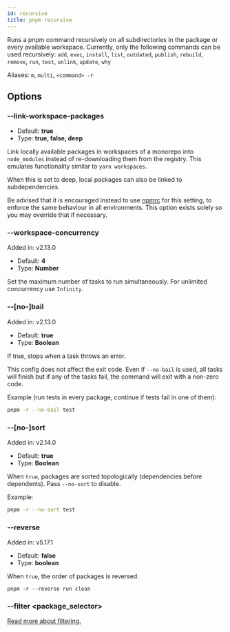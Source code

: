 ```yaml
---
id: recursive
title: pnpm recursive
---
```


Runs a pnpm command recursively on all subdirectories in the package or every
available workspace. Currently, only the following commands can be used
recursively: `add`, `exec`, `install`, `list`, `outdated`, `publish`, `rebuild`,
`remove`, `run`, `test`, `unlink`, `update`, `why`

Aliases: `m`, `multi`, `<command> -r`

## Options

### --link-workspace-packages

* Default: **true**
* Type: **true, false, deep**

Link locally available packages in workspaces of a monorepo into `node_modules`
instead of re-downloading them from the registry. This emulates functionality
similar to `yarn workspaces`.

When this is set to deep, local packages can also be linked to subdependencies.

Be advised that it is encouraged instead to use [npmrc] for this setting, to
enforce the same behaviour in all environments. This option exists solely so you
may override that if necessary.

[npmrc]: ../workspaces.md#link-workspace-packages

### --workspace-concurrency

Added in: v2.13.0

* Default: **4**
* Type: **Number**

Set the maximum number of tasks to run simultaneously. For unlimited concurrency
use `Infinity`.

### --[no-]bail

Added in: v2.13.0

* Default: **true**
* Type: **Boolean**

If true, stops when a task throws an error.

This config does not affect the exit code.
Even if `--no-bail` is used, all tasks will finish but if any of the tasks fail,
the command will exit with a non-zero code.

Example (run tests in every package, continue if tests fail in one of them):
```sh
pnpm -r --no-bail test
```

### --[no-]sort

Added in: v2.14.0

* Default: **true**
* Type: **Boolean**

When `true`, packages are sorted topologically (dependencies before dependents).
Pass `--no-sort` to disable.

Example:
```sh
pnpm -r --no-sort test
```

### --reverse

Added in: v5.17.1

* Default: **false**
* Type: **boolean**

When `true`, the order of packages is reversed.

```
pnpm -r --reverse run clean
```

### --filter &lt;package_selector\>

[Read more about filtering.](../filtering.md)
